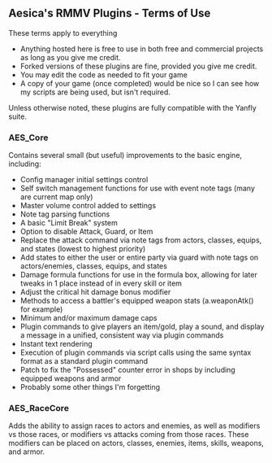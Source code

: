 ## Aesica's RMMV Plugins - Terms of Use
These terms apply to everything
- Anything hosted here is free to use in both free and commercial projects as long as you give me credit.
- Forked versions of these plugins are fine, provided you give me credit.
- You may edit the code as needed to fit your game
- A copy of your game (once completed) would be nice so I can see how my scripts are being used, but isn't required.

Unless otherwise noted, these plugins are fully compatible with the Yanfly suite.

### AES_Core
Contains several small (but useful) improvements to the basic engine, including:
- Config manager initial settings control
- Self switch management functions for use with event note tags (many are current map only)
- Master volume control added to settings
- Note tag parsing functions
- A basic "Limit Break" system
- Option to disable Attack, Guard, or Item
- Replace the attack command via note tags from actors, classes, equips, and states (lowest to highest priority)
- Add states to either the user or entire party via guard with note tags on actors/enemies, classes, equips, and states
- Damage formula functions for use in the formula box, allowing for later tweaks in 1 place instead of in every skill or item
- Adjust the critical hit damage bonus modifier
- Methods to access a battler's equipped weapon stats (a.weaponAtk() for example)
- Minimum and/or maximum damage caps
- Plugin commands to give players an item/gold, play a sound, and display a message in a unified, consistent way via plugin commands
- Instant text rendering
- Execution of plugin commands via script calls using the same syntax format as a standard plugin command
- Patch to fix the "Possessed" counter error in shops by including equipped weapons and armor
- Probably some other things I'm forgetting

### AES_RaceCore
Adds the ability to assign races to actors and enemies, as well as modifiers vs those races, or modifiers vs attacks coming from those races.  These modifiers can be placed on actors, classes, enemies, items, skills, weapons, and armor.
